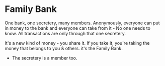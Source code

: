 # Family Bank

One bank, one secretery, many members. Anonymously, everyone can put in money to the bank and everyone can take from it - No one needs to know. All transactions are only through that one secretery. 

It's a new kind of money - you share it. If you take it, you're taking the money that belongs to you & others. it's the Family Bank.

- The secretery is a member too.